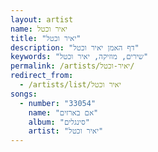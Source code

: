 ```yaml
---
layout: artist
name: יאיר וכטל
title: "יאיר וכטל"
description: "דף האמן יאיר וכטל"
keywords: "שירים, מוזיקה, יאיר וכטל"
permalink: /artists/יאיר-וכטל/
redirect_from:
  - /artists/list/יאיר וכטל
songs:
  - number: "33054"
    name: "אם בארזים"
    album: "סינגלים"
    artist: "יאיר וכטל"
---
```

